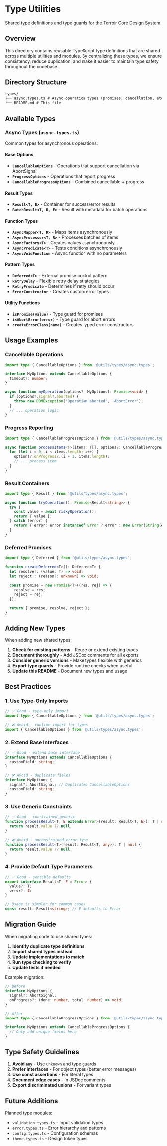 # Type Utilities

Shared type definitions and type guards for the Terroir Core Design System.

## Overview

This directory contains reusable TypeScript type definitions that are shared across multiple utilities and modules. By centralizing these types, we ensure consistency, reduce duplication, and make it easier to maintain type safety throughout the codebase.

## Directory Structure

```markdown
types/
├── async.types.ts # Async operation types (promises, cancellation, etc.)
└── README.md # This file
```

## Available Types

### Async Types (`async.types.ts`)

Common types for asynchronous operations:

#### Base Options

- **`CancellableOptions`** - Operations that support cancellation via AbortSignal
- **`ProgressOptions`** - Operations that report progress
- **`CancellableProgressOptions`** - Combined cancellable + progress

#### Result Types

- **`Result<T, E>`** - Container for success/error results
- **`BatchResult<T, R, E>`** - Result with metadata for batch operations

#### Function Types

- **`AsyncMapper<T, R>`** - Maps items asynchronously
- **`AsyncProcessor<T, R>`** - Processes batches of items
- **`AsyncFactory<T>`** - Creates values asynchronously
- **`AsyncPredicate<T>`** - Tests conditions asynchronously
- **`AsyncVoidFunction`** - Async function with no parameters

#### Pattern Types

- **`Deferred<T>`** - External promise control pattern
- **`RetryDelay`** - Flexible retry delay strategies
- **`RetryPredicate`** - Determines if retry should occur
- **`ErrorConstructor`** - Creates custom error types

#### Utility Functions

- **`isPromise(value)`** - Type guard for promises
- **`isAbortError(error)`** - Type guard for abort errors
- **`createErrorClass(name)`** - Creates typed error constructors

## Usage Examples

### Cancellable Operations

```typescript
import type { CancellableOptions } from '@utils/types/async.types';

interface MyOptions extends CancellableOptions {
  timeout?: number;
}

async function myOperation(options?: MyOptions): Promise<void> {
  if (options?.signal?.aborted) {
    throw new DOMException('Operation aborted', 'AbortError');
  }
  // ... operation logic
}
```

### Progress Reporting

```typescript
import type { CancellableProgressOptions } from '@utils/types/async.types';

async function processItems<T>(items: T[], options?: CancellableProgressOptions): Promise<void> {
  for (let i = 0; i < items.length; i++) {
    options?.onProgress?.(i + 1, items.length);
    // ... process item
  }
}
```

### Result Containers

```typescript
import type { Result } from '@utils/types/async.types';

async function tryOperation(): Promise<Result<string>> {
  try {
    const value = await riskyOperation();
    return { value };
  } catch (error) {
    return { error: error instanceof Error ? error : new Error(String(error)) };
  }
}
```

### Deferred Promises

```typescript
import type { Deferred } from '@utils/types/async.types';

function createDeferred<T>(): Deferred<T> {
  let resolve!: (value: T) => void;
  let reject!: (reason?: unknown) => void;

  const promise = new Promise<T>((res, rej) => {
    resolve = res;
    reject = rej;
  });

  return { promise, resolve, reject };
}
```

## Adding New Types

When adding new shared types:

1. **Check for existing patterns** - Reuse or extend existing types
2. **Document thoroughly** - Add JSDoc comments for all exports
3. **Consider generic versions** - Make types flexible with generics
4. **Export type guards** - Provide runtime checks when useful
5. **Update this README** - Document new types and usage

## Best Practices

### 1. Use Type-Only Imports

```typescript
// ✅ Good - type-only import
import type { CancellableOptions } from '@utils/types/async.types';

// ❌ Avoid - runtime import for types
import { CancellableOptions } from '@utils/types/async.types';
```

### 2. Extend Base Interfaces

```typescript
// ✅ Good - extend base interface
interface MyOptions extends CancellableOptions {
  customField: string;
}

// ❌ Avoid - duplicate fields
interface MyOptions {
  signal?: AbortSignal; // Duplicates CancellableOptions
  customField: string;
}
```

### 3. Use Generic Constraints

```typescript
// ✅ Good - constrained generic
function processResult<T, E extends Error>(result: Result<T, E>): T | null {
  return result.value ?? null;
}

// ❌ Avoid - unconstrained error type
function processResult<T>(result: Result<T, any>): T | null {
  return result.value ?? null;
}
```

### 4. Provide Default Type Parameters

```typescript
// ✅ Good - sensible defaults
export interface Result<T, E = Error> {
  value?: T;
  error?: E;
}

// Usage is simpler for common cases
const result: Result<string>; // E defaults to Error
```

## Migration Guide

When migrating code to use shared types:

1. **Identify duplicate type definitions**
2. **Import shared types instead**
3. **Update implementations to match**
4. **Run type checking to verify**
5. **Update tests if needed**

Example migration:

```typescript
// Before
interface MyOptions {
  signal?: AbortSignal;
  onProgress?: (done: number, total: number) => void;
}

// After
import type { CancellableProgressOptions } from '@utils/types/async.types';

interface MyOptions extends CancellableProgressOptions {
  // Only add unique fields here
}
```

## Type Safety Guidelines

1. **Avoid `any`** - Use `unknown` and type guards
2. **Prefer interfaces** - For object types (better error messages)
3. **Use const assertions** - For literal types
4. **Document edge cases** - In JSDoc comments
5. **Export discriminated unions** - For variant types

## Future Additions

Planned type modules:

- `validation.types.ts` - Input validation types
- `error.types.ts` - Error hierarchy and patterns
- `config.types.ts` - Configuration schemas
- `theme.types.ts` - Design token types
